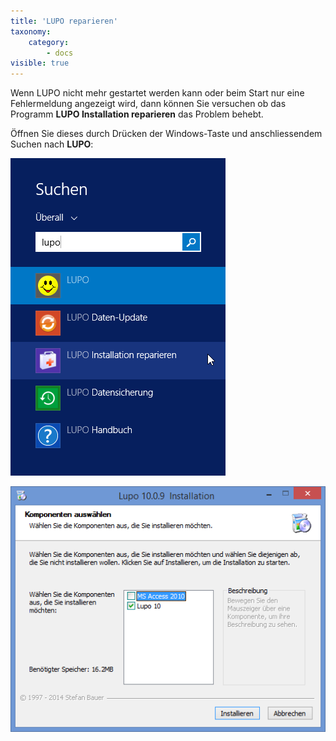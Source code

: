 ```yaml
---
title: 'LUPO reparieren'
taxonomy:
    category:
        - docs
visible: true
---
```



Wenn LUPO nicht mehr gestartet werden kann oder beim Start nur eine Fehlermeldung angezeigt wird, dann können Sie versuchen ob das Programm **LUPO Installation reparieren** das Problem behebt.

Öffnen Sie dieses durch Drücken der Windows-Taste und anschliessendem Suchen nach **LUPO**:

![lupo-reparieren1](../../images/lupo-reparieren1.png)

 
![lupo-reparieren2](../../images/lupo-reparieren2.png)

